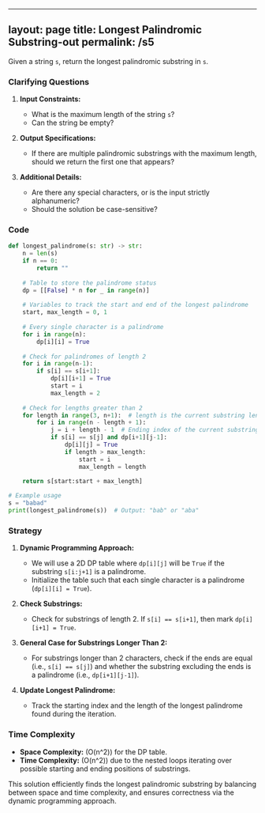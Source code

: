 
---
layout: page
title:  Longest Palindromic Substring-out
permalink: /s5
---
Given a string `s`, return the longest palindromic substring in `s`.

### Clarifying Questions
1. **Input Constraints:**
    - What is the maximum length of the string `s`? 
    - Can the string be empty?

2. **Output Specifications:**
    - If there are multiple palindromic substrings with the maximum length, should we return the first one that appears?

3. **Additional Details:**
    - Are there any special characters, or is the input strictly alphanumeric?
    - Should the solution be case-sensitive?

### Code

```python
def longest_palindrome(s: str) -> str:
    n = len(s)
    if n == 0:
        return ""
    
    # Table to store the palindrome status
    dp = [[False] * n for _ in range(n)]
    
    # Variables to track the start and end of the longest palindrome
    start, max_length = 0, 1
    
    # Every single character is a palindrome
    for i in range(n):
        dp[i][i] = True
    
    # Check for palindromes of length 2
    for i in range(n-1):
        if s[i] == s[i+1]:
            dp[i][i+1] = True
            start = i
            max_length = 2
    
    # Check for lengths greater than 2
    for length in range(3, n+1):  # length is the current substring length
        for i in range(n - length + 1):
            j = i + length - 1  # Ending index of the current substring
            if s[i] == s[j] and dp[i+1][j-1]:
                dp[i][j] = True
                if length > max_length:
                    start = i
                    max_length = length
    
    return s[start:start + max_length]

# Example usage
s = "babad"
print(longest_palindrome(s))  # Output: "bab" or "aba"
```

### Strategy
1. **Dynamic Programming Approach:**
    - We will use a 2D DP table where `dp[i][j]` will be `True` if the substring `s[i:j+1]` is a palindrome.
    - Initialize the table such that each single character is a palindrome (`dp[i][i] = True`).

2. **Check Substrings:**
    - Check for substrings of length 2. If `s[i] == s[i+1]`, then mark `dp[i][i+1] = True`.

3. **General Case for Substrings Longer Than 2:**
    - For substrings longer than 2 characters, check if the ends are equal (i.e., `s[i] == s[j]`) and whether the substring excluding the ends is a palindrome (i.e., `dp[i+1][j-1]`).

4. **Update Longest Palindrome:**
    - Track the starting index and the length of the longest palindrome found during the iteration.

### Time Complexity
- **Space Complexity:** \(O(n^2)\) for the DP table.
- **Time Complexity:** \(O(n^2)\) due to the nested loops iterating over possible starting and ending positions of substrings.

This solution efficiently finds the longest palindromic substring by balancing between space and time complexity, and ensures correctness via the dynamic programming approach.